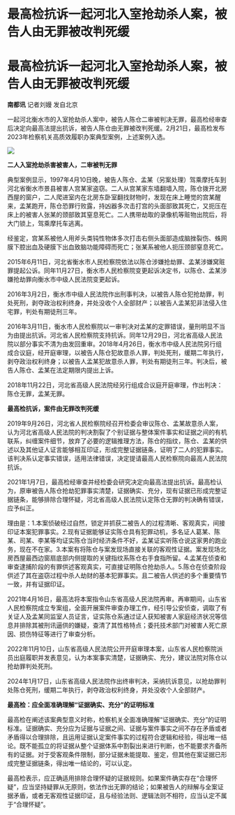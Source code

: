 # 最高检抗诉一起河北入室抢劫杀人案，被告人由无罪被改判死缓

# 最高检抗诉一起河北入室抢劫杀人案，被告人由无罪被改判死缓

**南都讯** 记者刘嫚 发自北京

一起河北衡水市的入室抢劫杀人案中，被告人陈仓二审被判决无罪，最高检经审查后决定向最高法提出抗诉，被告人陈仓由无罪被改判死缓。2月21日，最高检发布2023年检察机关高质效履职办案典型案例，上述案例入选。

![](https://inews.gtimg.com/om_bt/OoZbh7w7mD0XUvbi7aZJG1ss9qVSUJYAma5VJ1Ixt6EI4AA/1000)

**二人入室抢劫杀害被害人，二审被判无罪**

典型案例显示，1997年4月10日晚，被告人陈仓、孟某（另案处理）驾乘摩托车到河北省衡水市景县被害人宫某家盗窃。二人从宫某家东墙翻墙入院，陈仓拨开北房西屋的窗户，二人爬进室内在北房东卧室翻找财物时，发现在床上睡觉的宫某醒来，孟某跑开，陈仓恐罪行败露，持凶器多次击打宫的头面部致其死亡，又扼压在床上的被害人张某的颈部致其窒息死亡。二人携带劫取的录像机等赃物出院后，将大门锁上，驾乘摩托车逃离。

经鉴定，宫某系被他人用斧头类钝性物体多次打击右侧头面部造成脑挫裂伤、蛛网膜下腔出血及硬膜下出血致脑功能障碍而死亡；张某系被他人扼压颈部窒息死亡。

2015年6月11日，河北省衡水市人民检察院依法以陈仓涉嫌抢劫罪、孟某涉嫌窝赃罪提起公诉。同年11月27日，衡水市人民检察院变更起诉决定书，以陈仓、孟某涉嫌抢劫罪向衡水市中级人民法院变更起诉。

2016年3月2日，衡水市中级人民法院作出刑事判决，以被告人陈仓犯抢劫罪，判处死刑，剥夺政治权利终身，并处没收个人全部财产；以被告人孟某犯非法侵入住宅罪，判处有期徒刑三年。

2016年3月11日，衡水市人民检察院以一审判决对孟某的定罪错误，量刑明显不当为由提出抗诉。河北省人民检察院支持抗诉。同年12月29日，河北省高级人民法院以部分事实不清为由发回重审。2018年4月26日，衡水市中级人民法院另行组成合议庭，经开庭审理，以被告人陈仓犯故意杀人罪，判处死刑，缓期二年执行，剥夺政治权利终身；以被告人孟某犯故意杀人罪，判处有期徒刑三年。判决后，被告人陈仓、孟某在法定期限内提出上诉。

2018年11月22日，河北省高级人民法院经另行组成合议庭开庭审理，作出判决：陈仓无罪，孟某无罪。

**最高检抗诉，案件由无罪改判死缓**

2019年9月26日，河北省人民检察院经召开检委会审议陈仓、孟某故意杀人案，认为河北省高级人民法院的判决割裂了个别证据与整体案件事实和证据之间的有机联系，纠缠案件细节，放弃了必要的逻辑推理方法，陈仓的指纹，陈仓、孟某的供述以及其他证人证言能够相互印证，形成完整证据链条，证明了二人的犯罪事实。该判决系认定事实错误，适用法律错误，决定提请最高人民检察院向最高人民法院抗诉。

2021年1月7日，最高检经审查并经检委会研究决定向最高法提出抗诉。最高检认为，原审被告人陈仓抢劫犯罪事实清楚，证据确实、充分，现有证据已形成完整证据链条，能够排除合理怀疑，河北省高级人民法院认定陈仓无罪的判决确有错误，应予纠正。

理由是：1.本案侦破经过自然，锁定并抓获二被告人的过程清晰、客观真实，间接印证本案犯罪事实。2.现有证据能够证实陈仓具有犯罪动机，多名证人葛某、陈某、司某、李某等均证实陈仓当时经济条件不好，孟某证实听陈仓说这家男的跑业务，现在不在家。3.本案有将陈仓与案发现场直接关联的客观性证据。案发现场北房西屋最西边窗扇底部内侧提取的关键指纹系陈仓右手食指所留。4.孟某在侦查和审查逮捕阶段的有罪供述客观真实，可直接证明陈仓抢劫杀人。5.陈仓在侦查阶段供述了其在盗窃过程中杀人劫财的基本犯罪事实。且二被告人供述的多个重要情节一致，并有证据印证。

2021年4月16日，最高法将本案指令山东省高级人民法院再审。再审期间，山东省人民检察院成立专案组，全面开展案件审查办理工作，经引导公安侦查，调取了有关证人及孟某同监室人员证言，证实陈仓系通过证人获知被害人家庭经济状况等信息并排除其被刑讯逼供的嫌疑，查清了其性格特点；委托技术部门对被害人死亡原因、损伤特征等进行了审查分析。

2022年11月10日，山东省高级人民法院公开开庭审理本案，山东省人民检察院派员出庭履职并发表意见，认为本案事实清楚，证据确实、充分，建议法院对陈仓以抢劫罪判处死刑。

2024年1月17日，山东省高级人民法院作出终审判决，采纳抗诉意见，以抢劫罪判处陈仓死刑，缓期二年执行，剥夺政治权利终身，并处没收个人全部财产。

**最高检：应全面准确理解“证据确实、充分”的证明标准**

最高检在阐述该案典型意义时称，检察机关全面准确理解“证据确实、充分”的证明标准。证据确实、充分应为证据与证据之间、证据与案件事实之间不存在矛盾或者矛盾得以合理排除，且运用证据认定案件事实的过程符合逻辑和经验，得出唯一结论。既不能孤立的将证据从整个证据体系中割裂出来进行判断，也不能要求齐备所有的证据。对于受客观条件限制，部分证据未能提取、鉴定，但其他在案证据已形成完整证据链条，得出唯一结论的，可以认定。

最高检表示，应正确适用排除合理怀疑的证据规则。如果案件确实存在“合理怀疑”，应当坚持疑罪从无原则，依法作出无罪的结论；如果被告人的辩解与全案证据矛盾，或者无客观性证据印证，且与经验法则、逻辑法则不相符，应当认定不属于“合理怀疑”。

